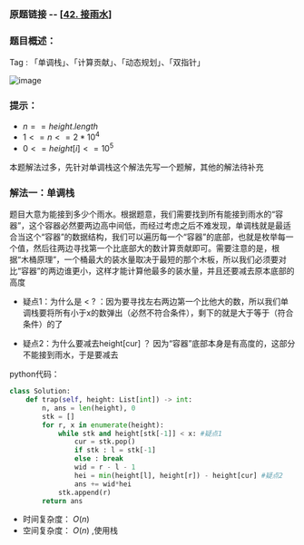 ### 原题链接 -- [[42. 接雨水](https://leetcode.cn/problems/largest-rectangle-in-histogram/)]

### 题目概述：
Tag : 「单调栈」、「计算贡献」、「动态规划」、「双指针」

![image](https://user-images.githubusercontent.com/99656524/201313235-017b5231-6254-497e-9406-47bf51ea17e3.png)

### 提示：
* $n == height.length$
* $1 <= n <= 2 * 10^4$
* $0 <= height[i] <= 10^5$

本题解法过多，先针对单调栈这个解法先写一个题解，其他的解法待补充

### 解法一：单调栈
题目大意为能接到多少个雨水。根据题意，我们需要找到所有能接到雨水的“容器”，这个容器必然要两边高中间低，而经过考虑之后不难发现，单调栈就是最适合当这个“容器”的数据结构，我们可以遍历每一个“容器”的底部，也就是枚举每一个值，然后往两边寻找第一个比底部大的数计算贡献即可。需要注意的是，根据“木桶原理”，一个桶最大的装水量取决于最短的那个木板，所以我们必须要对比“容器”的两边谁更小，这样才能计算他最多的装水量，并且还要减去原本底部的高度

* 疑点1：为什么是 < ? ：因为要寻找左右两边第一个比他大的数，所以我们单调栈要将所有小于x的数弹出（必然不符合条件），剩下的就是大于等于（符合条件）的了

* 疑点2：为什么要减去height[cur] ？ 因为“容器”底部本身是有高度的，这部分不能接到雨水，于是要减去

python代码：
```py
class Solution:
    def trap(self, height: List[int]) -> int:
        n, ans = len(height), 0
        stk = []
        for r, x in enumerate(height):
            while stk and height[stk[-1]] < x: #疑点1
                cur = stk.pop()
                if stk : l = stk[-1]
                else : break
                wid = r - l - 1
                hei = min(height[l], height[r]) - height[cur] #疑点2
                ans += wid*hei
            stk.append(r)
        return ans

```
* 时间复杂度： $O(n)$
* 空间复杂度： $O(n)$ ,使用栈
